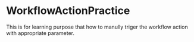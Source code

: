 # WorkflowActionPractice
This is for learning purpose that how to manully triger the workflow action with appropriate parameter.
